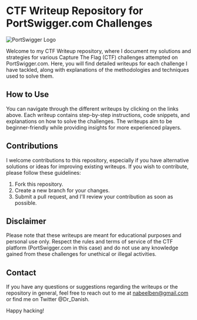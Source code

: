 # CTF Writeup Repository for PortSwigger.com Challenges

![PortSwigger Logo](https://pbs.twimg.com/profile_images/1271377080220033024/InZ0OCwH_400x400.png)

Welcome to my CTF Writeup repository, where I document my solutions and strategies for various Capture The Flag (CTF) challenges attempted on PortSwigger.com. Here, you will find detailed writeups for each challenge I have tackled, along with explanations of the methodologies and techniques used to solve them.

## How to Use

You can navigate through the different writeups by clicking on the links above. Each writeup contains step-by-step instructions, code snippets, and explanations on how to solve the challenges. The writeups aim to be beginner-friendly while providing insights for more experienced players.

## Contributions

I welcome contributions to this repository, especially if you have alternative solutions or ideas for improving existing writeups. If you wish to contribute, please follow these guidelines:

1. Fork this repository.
2. Create a new branch for your changes.
3. Submit a pull request, and I'll review your contribution as soon as possible.

## Disclaimer

Please note that these writeups are meant for educational purposes and personal use only. Respect the rules and terms of service of the CTF platform (PortSwigger.com in this case) and do not use any knowledge gained from these challenges for unethical or illegal activities.

## Contact

If you have any questions or suggestions regarding the writeups or the repository in general, feel free to reach out to me at [nabeelben@gmail.com](mailto:nabeelben@gmail.com) or find me on Twitter @Dr_Danish.

Happy hacking!